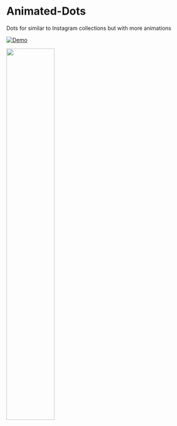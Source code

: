# Animated-Dots
Dots for similar to Instagram collections but with more animations


[![Demo](https://share.gifyoutube.com/fFie5JuB88M.gif)](https://www.youtube.com/watch?v=fFie5JuB88M)

[<img src="https://img.youtube.com/vi/fFie5JuB88M/maxresdefault.jpg" width="50%">](https://youtu.be/fFie5JuB88M)
